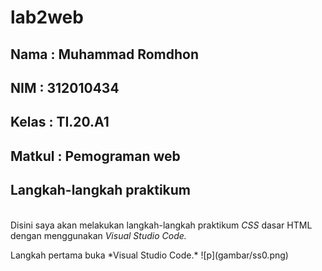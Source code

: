 # lab2web

## Nama     : Muhammad Romdhon
## NIM      : 312010434
## Kelas    : TI.20.A1
## Matkul   : Pemograman web

## Langkah-langkah praktikum
<br> Disini saya akan melakukan langkah-langkah praktikum *CSS* dasar HTML dengan menggunakan *Visual Studio Code.*
<p> Langkah pertama buka *Visual Studio Code.*
![p](gambar/ss0.png)